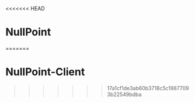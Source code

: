 <<<<<<< HEAD
# NullPoint
=======
# NullPoint-Client
>>>>>>> 17a1cf1de3ab60b3718c5c19877093b22549bdba
